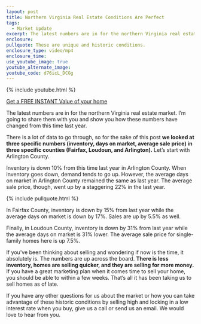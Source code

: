 ```yaml
---
layout: post
title: Northern Virginia Real Estate Conditions Are Perfect
tags:
  - Market Update
excerpt: The latest numbers are in for the northern Virginia real estate market. I’m going to share them with you and show you how these numbers have changed from this time last year.
enclosure:
pullquote: These are unique and historic conditions.
enclosure_type: video/mp4
enclosure_time:
use_youtube_image: true
youtube_alternate_image:
youtube_code: d76icL_DCGg
---
```



{% include youtube.html %}

[Get a FREE INSTANT Value of your home](http://homevaluenova.com/)

The latest numbers are in for the northern Virginia real estate market. I’m going to share them with you and show you how these numbers have changed from this time last year.

There is a lot of data to go through, so for the sake of this post **we looked at three specific numbers (inventory, days on market, average sale price) in three specific counties (Fairfax, Loudoun, and Arlington).** Let’s start with Arlington County.

Inventory is down 10% from this time last year in Arlington County. When inventory goes down, demand tends to go up. However, the average days on market in Arlington County remained the same as last year. The average sale price, though, went up by a staggering 22% in the last year.

{% include pullquote.html %}

In Fairfax County, inventory is down by 15% from last year while the average days on market is down by 17%. Sales are up by 5.5% as well.

Finally, in Loudoun County, inventory is down by 31% from last year while the average days on market is 31% lower. The average sale price for single-family homes here is up 7.5%.

If you've been thinking about selling and wondering if now is the time, it absolutely is. The numbers are up across the board. **There is less inventory, homes are selling quicker, and they are selling for more money.** If you have a great marketing plan when it comes time to sell your home, you should be able to within a few weeks. That’s all it has been taking us to sell homes as of late.

If you have any other questions for us about the market or how you can take advantage of these historic conditions by selling high and locking in a low interest rate when you buy, give us a call or send us an email. We would love to hear from you.
